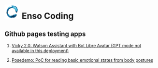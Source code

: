 # ![alt text](favicon.png) Enso Coding 


## Github pages testing apps

1. [Vicky 2.0: Watson Assistant with Bot Libre Avatar (GPT mode not available in this deployment)](https://ensocoding.github.io/github.io/voicebot/)

2. [Posedemo: PoC for reading basic emotional states from body postures](https://ensocoding.github.io/github.io/posedemo/)
